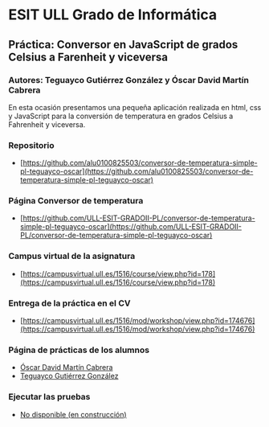 # ESIT ULL Grado de Informática

## Práctica: Conversor en JavaScript de grados Celsius a Farenheit y viceversa

### Autores: Teguayco Gutiérrez González y Óscar David Martín Cabrera

 En esta ocasión presentamos una pequeña aplicación realizada en html, css y JavaScript para la conversión de temperatura en grados Celsius a Fahrenheit y viceversa.

### Repositorio

* [https://github.com/alu0100825503/conversor-de-temperatura-simple-pl-teguayco-oscar](https://github.com/alu0100825503/conversor-de-temperatura-simple-pl-teguayco-oscar)

### Página Conversor de temperatura

* [https://github.com/ULL-ESIT-GRADOII-PL/conversor-de-temperatura-simple-pl-teguayco-oscar](https://github.com/ULL-ESIT-GRADOII-PL/conversor-de-temperatura-simple-pl-teguayco-oscar)

### Campus virtual de la asignatura

* [https://campusvirtual.ull.es/1516/course/view.php?id=178](https://campusvirtual.ull.es/1516/course/view.php?id=178) 


### Entrega de la práctica en el CV

* [https://campusvirtual.ull.es/1516/mod/workshop/view.php?id=174676](https://campusvirtual.ull.es/1516/mod/workshop/view.php?id=174676)

### Página de prácticas de los alumnos

* [Óscar David Martín Cabrera](oscar-dmc.github.io)
* [Teguayco Gutiérrez González](alu0100825503.github.io)

### Ejecutar las pruebas

* [No disponible (en construcción)]()
